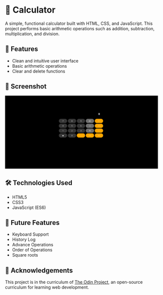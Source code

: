 # 🧮 Calculator

A simple, functional calculator built with HTML, CSS, and JavaScript. This project performs basic arithmetic operations such as addition, subtraction, multiplication, and division.

## 🚀 Features

- Clean and intuitive user interface
- Basic arithmetic operations
- Clear and delete functions

## 📸 Screenshot

![Calculator Screenshot](imgs/calc.png)

## 🛠️ Technologies Used

- HTML5
- CSS3
- JavaScript (ES6)

## 🔮 Future Features

- Keyboard Support
- History Log
- Advance Operations
- Order of Operations
- Square roots

## 🙌 Acknowledgements

This project is in the curriculum of [The Odin Project](https://www.theodinproject.com), an open-source curriculum for learning web development.
